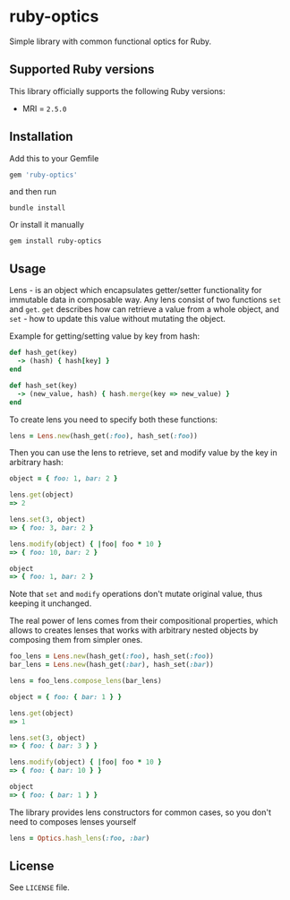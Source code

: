 # ruby-optics

Simple library with common functional optics for Ruby.

## Supported Ruby versions

This library officially supports the following Ruby versions:

* MRI = `2.5.0`

## Installation

Add this to your Gemfile
```ruby
gem 'ruby-optics'
```

and then run

```
bundle install
```

Or install it manually

```
gem install ruby-optics
```

## Usage

Lens - is an object which encapsulates getter/setter functionality for immutable data in composable way. 
Any lens consist of two functions `set` and `get`. `get` describes how can retrieve a value from a whole object, and `set` - how to update this value without mutating the object.

Example for getting/setting value by key from hash:
```ruby
def hash_get(key)
  -> (hash) { hash[key] }
end

def hash_set(key)
  -> (new_value, hash) { hash.merge(key => new_value) }
end
```

To create lens you need to specify both these functions:

```ruby
lens = Lens.new(hash_get(:foo), hash_set(:foo))
```

Then you can use the lens to retrieve, set and modify value by the key in arbitrary hash:

```ruby
object = { foo: 1, bar: 2 }

lens.get(object)
=> 2

lens.set(3, object)
=> { foo: 3, bar: 2 }

lens.modify(object) { |foo| foo * 10 }
=> { foo: 10, bar: 2 }

object
=> { foo: 1, bar: 2 }
```

Note that `set` and `modify` operations don't mutate original value, thus keeping it unchanged.

The real power of lens comes from their compositional properties, which allows to creates lenses that works with arbitrary nested
objects by composing them from simpler ones.

```ruby
foo_lens = Lens.new(hash_get(:foo), hash_set(:foo))
bar_lens = Lens.new(hash_get(:bar), hash_set(:bar))

lens = foo_lens.compose_lens(bar_lens)

object = { foo: { bar: 1 } }

lens.get(object)
=> 1

lens.set(3, object)
=> { foo: { bar: 3 } }

lens.modify(object) { |foo| foo * 10 }
=> { foo: { bar: 10 } }

object
=> { foo: { bar: 1 } }
```

The library provides lens constructors for common cases, so you don't need to composes lenses yourself
```ruby
lens = Optics.hash_lens(:foo, :bar)
```


## License

See `LICENSE` file.
